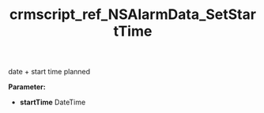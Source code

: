 ﻿---
title: crmscript_ref_NSAlarmData_SetStartTime
description: NSAlarmData.SetStartTime(DateTime startTime)
intellisense: NSAlarmData.SetStartTime
keywords: NSAlarmData, GetStartTime
so.topic: reference
---

date + start time planned

**Parameter:** 
 - **startTime** DateTime

